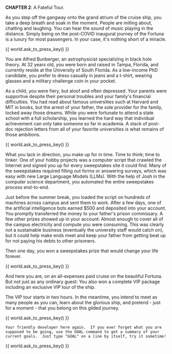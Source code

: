 **CHAPTER 2**: A Fateful Tour.

As you step off the gangway onto the grand atrium of the cruise ship, you take a deep breath and soak in the moment. People are milling about, chatting and laughing. You can hear the sound of music playing in the distance. Simply being on the post-COVID inaugural journey of the Fortuna is a luxury for most passengers. In your case, it's nothing short of a miracle.

{{ world.ask_to_press_key() }}

You are Alfred Bunberger, an astrophysicist specializing in black hole theory. At 32 years old, you were born and raised in Tampa, Florida, and currently reside at the University of South Florida. As a low-income PhD candidate, you prefer to dress casually in jeans and a t-shirt, wearing glasses and a military challenge coin in your pocket.

As a child, you were fiery, but aloof and often depressed. Your parents were supportive despite their personal troubles and your family's financial difficulties. You had read about famous universities such at Harvard and MIT in books, but the arrest of your father, the sole provider for the family, locked away those dreams. While you were fortunate to attend a state school with a full scholarship, you learned the hard way that individual achievement can only take someone so far in academia. A stack of post-doc rejection letters from all of your favorite universities is what remains of those ambitions.

{{ world.ask_to_press_key() }}

What you lack in direction, you make up for in time. Time to think; time to tinker. One of your hobby projects was a computer script that crawled the Internet and signed you up for every sweepstakes site it could find. Many of the sweepstakes required filling out forms or answering surveys, which was easy with new Large Language Models (LLMs). With the help of Josh in the computer science department, you automated the entire sweepstakes process end-to-end.

Just before the summer break, you loaded the script on hundreds of machines across campus and sent them to work. After a few days, one of the artificial intelligence bots earned $500 and deposited into your account. You promptly transferred the money to your father's prison commissary. A few other prizes showed up in your account: Almost enough to cover all of the campus electricity and compute you were consuming. This was clearly not a sustainable business (eventually the university staff would catch on), but it could help make ends meet and keep your father from getting beat up for not paying his debts to other prisoners.

Then one day, you won a sweepstakes prize that would change your life forever.

{{ world.ask_to_press_key() }}

And here you are, on an all-expenses paid cruise on the beautiful Fortuna. But not just as any ordinary guest: You also won a complete VIP package including an exclusive VIP tour of the ship.

The VIP tour starts in two hours. In the meantime, you intend to meet as many people as you can, learn about the glorious ship, and pretend - just for a moment - that you belong on this gilded journey.

{{ world.ask_to_press_key() }}

```
Your friendly developer here again.  If you ever forget what you are supposed to be going, use the GOAL command to get a summary of your current goals.  Just type "GOAL" on a line by itself, try it sometime!
```

{{ world.ask_to_press_key() }}
